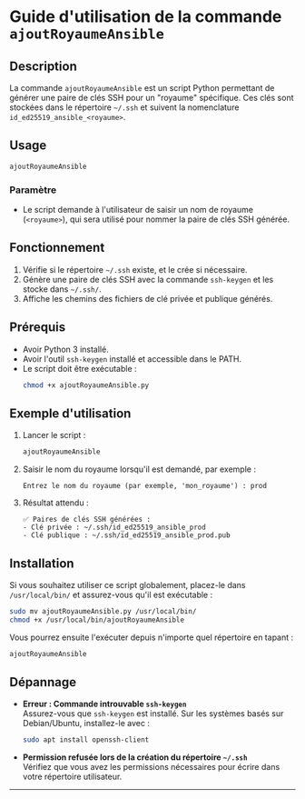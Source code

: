 # Guide d'utilisation de la commande `ajoutRoyaumeAnsible`

## Description

La commande `ajoutRoyaumeAnsible` est un script Python permettant de générer une paire de clés SSH pour un "royaume" spécifique. Ces clés sont stockées dans le répertoire `~/.ssh` et suivent la nomenclature `id_ed25519_ansible_<royaume>`.

## Usage

```bash
ajoutRoyaumeAnsible
```

### Paramètre
- Le script demande à l'utilisateur de saisir un nom de royaume (`<royaume>`), qui sera utilisé pour nommer la paire de clés SSH générée.

## Fonctionnement
1. Vérifie si le répertoire `~/.ssh` existe, et le crée si nécessaire.
2. Génère une paire de clés SSH avec la commande `ssh-keygen` et les stocke dans `~/.ssh/`.
3. Affiche les chemins des fichiers de clé privée et publique générés.

## Prérequis
- Avoir Python 3 installé.
- Avoir l'outil `ssh-keygen` installé et accessible dans le PATH.
- Le script doit être exécutable :
  ```bash
  chmod +x ajoutRoyaumeAnsible.py
  ```

## Exemple d'utilisation

1. Lancer le script :
   ```bash
   ajoutRoyaumeAnsible
   ```
2. Saisir le nom du royaume lorsqu'il est demandé, par exemple :
   ```
   Entrez le nom du royaume (par exemple, 'mon_royaume') : prod
   ```
3. Résultat attendu :
   ```
   ✅ Paires de clés SSH générées :
   - Clé privée : ~/.ssh/id_ed25519_ansible_prod
   - Clé publique : ~/.ssh/id_ed25519_ansible_prod.pub
   ```

## Installation
Si vous souhaitez utiliser ce script globalement, placez-le dans `/usr/local/bin/` et assurez-vous qu'il est exécutable :

```bash
sudo mv ajoutRoyaumeAnsible.py /usr/local/bin/
chmod +x /usr/local/bin/ajoutRoyaumeAnsible
```

Vous pourrez ensuite l'exécuter depuis n'importe quel répertoire en tapant :

```bash
ajoutRoyaumeAnsible
```

## Dépannage
- **Erreur : Commande introuvable `ssh-keygen`**  
  Assurez-vous que `ssh-keygen` est installé. Sur les systèmes basés sur Debian/Ubuntu, installez-le avec :
  ```bash
  sudo apt install openssh-client
  ```
  
- **Permission refusée lors de la création du répertoire `~/.ssh`**  
  Vérifiez que vous avez les permissions nécessaires pour écrire dans votre répertoire utilisateur.

---

